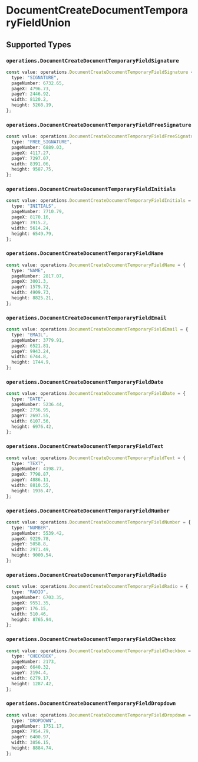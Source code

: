 # DocumentCreateDocumentTemporaryFieldUnion


## Supported Types

### `operations.DocumentCreateDocumentTemporaryFieldSignature`

```typescript
const value: operations.DocumentCreateDocumentTemporaryFieldSignature = {
  type: "SIGNATURE",
  pageNumber: 6732.65,
  pageX: 4796.73,
  pageY: 2446.92,
  width: 8120.2,
  height: 5268.19,
};
```

### `operations.DocumentCreateDocumentTemporaryFieldFreeSignature`

```typescript
const value: operations.DocumentCreateDocumentTemporaryFieldFreeSignature = {
  type: "FREE_SIGNATURE",
  pageNumber: 6889.03,
  pageX: 4117.27,
  pageY: 7297.07,
  width: 8391.06,
  height: 9587.75,
};
```

### `operations.DocumentCreateDocumentTemporaryFieldInitials`

```typescript
const value: operations.DocumentCreateDocumentTemporaryFieldInitials = {
  type: "INITIALS",
  pageNumber: 7710.79,
  pageX: 8170.16,
  pageY: 3915.2,
  width: 5614.24,
  height: 6549.79,
};
```

### `operations.DocumentCreateDocumentTemporaryFieldName`

```typescript
const value: operations.DocumentCreateDocumentTemporaryFieldName = {
  type: "NAME",
  pageNumber: 2817.07,
  pageX: 3001.3,
  pageY: 1579.72,
  width: 4909.73,
  height: 8825.21,
};
```

### `operations.DocumentCreateDocumentTemporaryFieldEmail`

```typescript
const value: operations.DocumentCreateDocumentTemporaryFieldEmail = {
  type: "EMAIL",
  pageNumber: 3779.91,
  pageX: 6521.81,
  pageY: 9943.24,
  width: 6744.8,
  height: 1744.9,
};
```

### `operations.DocumentCreateDocumentTemporaryFieldDate`

```typescript
const value: operations.DocumentCreateDocumentTemporaryFieldDate = {
  type: "DATE",
  pageNumber: 5236.44,
  pageX: 2736.95,
  pageY: 2697.55,
  width: 6107.56,
  height: 6976.42,
};
```

### `operations.DocumentCreateDocumentTemporaryFieldText`

```typescript
const value: operations.DocumentCreateDocumentTemporaryFieldText = {
  type: "TEXT",
  pageNumber: 4198.77,
  pageX: 7798.87,
  pageY: 4886.11,
  width: 8810.55,
  height: 1936.47,
};
```

### `operations.DocumentCreateDocumentTemporaryFieldNumber`

```typescript
const value: operations.DocumentCreateDocumentTemporaryFieldNumber = {
  type: "NUMBER",
  pageNumber: 5539.42,
  pageX: 9229.78,
  pageY: 5058.8,
  width: 2971.49,
  height: 9000.54,
};
```

### `operations.DocumentCreateDocumentTemporaryFieldRadio`

```typescript
const value: operations.DocumentCreateDocumentTemporaryFieldRadio = {
  type: "RADIO",
  pageNumber: 6703.35,
  pageX: 9551.35,
  pageY: 176.15,
  width: 510.46,
  height: 8765.94,
};
```

### `operations.DocumentCreateDocumentTemporaryFieldCheckbox`

```typescript
const value: operations.DocumentCreateDocumentTemporaryFieldCheckbox = {
  type: "CHECKBOX",
  pageNumber: 2173,
  pageX: 6640.32,
  pageY: 2194.4,
  width: 6279.17,
  height: 1287.42,
};
```

### `operations.DocumentCreateDocumentTemporaryFieldDropdown`

```typescript
const value: operations.DocumentCreateDocumentTemporaryFieldDropdown = {
  type: "DROPDOWN",
  pageNumber: 1751.17,
  pageX: 7954.79,
  pageY: 6400.97,
  width: 3856.15,
  height: 8884.74,
};
```

